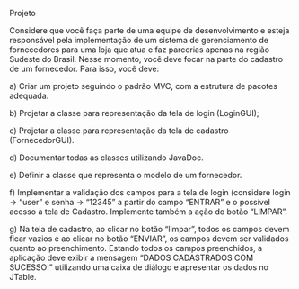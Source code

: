 Projeto

Considere que você faça parte de uma equipe de desenvolvimento e esteja responsável pela
implementação de um sistema de gerenciamento de fornecedores para uma loja que atua e faz
parcerias apenas na região Sudeste do Brasil. Nesse momento, você deve focar na parte do cadastro
de um fornecedor. Para isso, você deve:

a) Criar um projeto seguindo o padrão MVC, com a estrutura de pacotes adequada.

b) Projetar a classe para representação da tela de login (LoginGUI);

c) Projetar a classe para representação da tela de cadastro (FornecedorGUI).

d) Documentar todas as classes utilizando JavaDoc.

e) Definir a classe que representa o modelo de um fornecedor.

f) Implementar a validação dos campos para a tela de login (considere login -> “user” e
senha -> “12345” a partir do campo “ENTRAR” e o possível acesso à tela de Cadastro.
Implemente também a ação do botão “LIMPAR”.

g) Na tela de cadastro, ao clicar no botão “limpar”, todos os campos devem ficar vazios e ao
clicar no botão “ENVIAR”, os campos devem ser validados quanto ao preenchimento.
Estando todos os campos preenchidos, a aplicação deve exibir a mensagem “DADOS
CADASTRADOS COM SUCESSO!” utilizando uma caixa de diálogo e apresentar os dados
no JTable.
